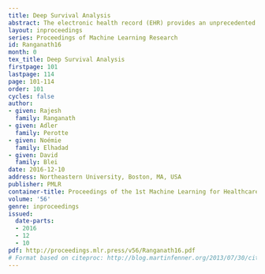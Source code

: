```yaml
---
title: Deep Survival Analysis
abstract: The electronic health record (EHR) provides an unprecedented opportunity to build actionable tools to support physicians at the point of care. In this paper, we introduce deep survival analysis, a hierarchical generative approach to survival analysis in the context of the EHR. It departs from previous approaches in two main ways: (1) all observations, including covariates, are modeled jointly conditioned on a rich latent structure; and (2) the observations are aligned by their failure time, rather than by an arbitrary time zero as in traditional survival analysis. Further, it handles heterogeneous data types that occur in the EHR. We validate deep survival analysis by stratifying patients according to risk of developing coronary heart disease (CHD) on 313,000 patients corresponding to 5.5 million months of observations. When compared to the clinically validated Framingham CHD risk score, deep survival analysis is superior in stratifying patients according to their risk.
layout: inproceedings
series: Proceedings of Machine Learning Research
id: Ranganath16
month: 0
tex_title: Deep Survival Analysis
firstpage: 101
lastpage: 114
page: 101-114
order: 101
cycles: false
author:
- given: Rajesh
  family: Ranganath
- given: Adler
  family: Perotte
- given: Noémie
  family: Elhadad
- given: David
  family: Blei
date: 2016-12-10
address: Northeastern University, Boston, MA, USA
publisher: PMLR
container-title: Proceedings of the 1st Machine Learning for Healthcare Conference
volume: '56'
genre: inproceedings
issued:
  date-parts:
  - 2016
  - 12
  - 10
pdf: http://proceedings.mlr.press/v56/Ranganath16.pdf
# Format based on citeproc: http://blog.martinfenner.org/2013/07/30/citeproc-yaml-for-bibliographies/
---
```

